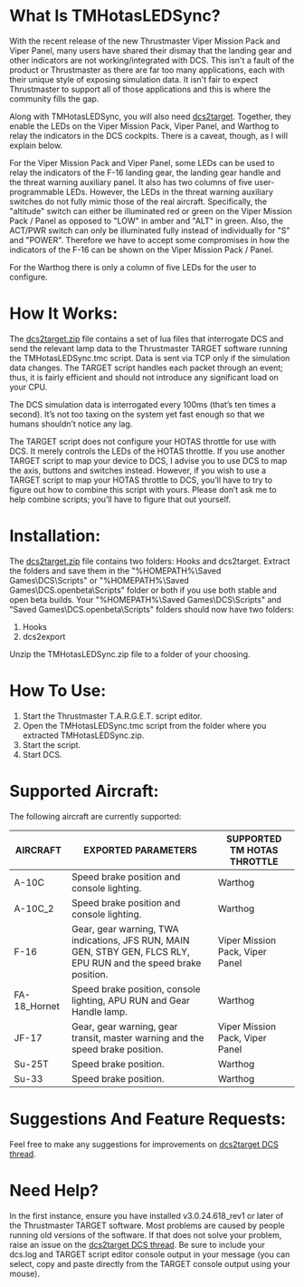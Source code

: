 # What Is TMHotasLEDSync?

With the recent release of the new Thrustmaster Viper Mission Pack and Viper Panel, many users have shared their dismay that the landing gear and other indicators are not working/integrated with DCS. This isn't a fault of the product or Thrustmaster as there are far too many applications, each with their unique style of exposing simulation data. It isn't fair to expect Thrustmaster to support all of those applications and this is where the community fills the gap.

Along with TMHotasLEDSync, you will also need [dcs2target](https://github.com/iknowkungfutoo/DCS2Target). Together, they enable the LEDs on the Viper Mission Pack, Viper Panel, and Warthog to relay the indicators in the DCS cockpits. There is a caveat, though, as I will explain below.

For the Viper Mission Pack and Viper Panel, some LEDs can be used to relay the indicators of the F-16 landing gear, the landing gear handle and the threat warning auxiliary panel. It also has two columns of five user-programmable LEDs. However, the LEDs in the threat warning auxiliary switches do not fully mimic those of the real aircraft. Specifically, the "altitude" switch can either be illuminated red or green on the Viper Mission Pack / Panel as opposed to "LOW" in amber and "ALT" in green. Also, the ACT/PWR switch can only be illuminated fully instead of individually for "S" and "POWER". Therefore we have to accept some compromises in how the indicators of the F-16 can be shown on the Viper Mission Pack / Panel.

For the Warthog there is only a column of five LEDs for the user to configure.

# How It Works:

The [dcs2target.zip](https://github.com/iknowkungfutoo/DCS2Target) file contains a set of lua files that interrogate DCS and send the relevant lamp data to the Thrustmaster TARGET software running the TMHotasLEDSync.tmc script. Data is sent via TCP only if the simulation data changes. The TARGET script handles each packet through an event; thus, it is fairly efficient and should not introduce any significant load on your CPU.

The DCS simulation data is interrogated every 100ms (that’s ten times a second). It’s not too taxing on the system yet fast enough so that we humans shouldn’t notice any lag.

The TARGET script does not configure your HOTAS throttle for use with DCS. It merely controls the LEDs of the HOTAS throttle. If you use another TARGET script to map your device to DCS, I advise you to use DCS to map the axis, buttons and switches instead. However, if you wish to use a TARGET script to map your HOTAS throttle to DCS, you’ll have to try to figure out how to combine this script with yours. Please don’t ask me to help combine scripts; you’ll have to figure that out yourself.

# Installation:

The [dcs2target.zip](https://github.com/iknowkungfutoo/DCS2Target) file contains two folders: Hooks and dcs2target. Extract the folders and save them in the "%HOMEPATH%\Saved Games\DCS\Scripts" or "%HOMEPATH%\Saved Games\DCS.openbeta\Scripts" folder or both if you use both stable and open beta builds.
Your "%HOMEPATH%\Saved Games\DCS\Scripts" and "Saved Games\DCS.openbeta\Scripts" folders should now have two folders:

1. Hooks
2. dcs2export

Unzip the TMHotasLEDSync.zip file to a folder of your choosing.

# How To Use:

1. Start the Thrustmaster T.A.R.G.E.T. script editor.
2. Open the TMHotasLEDSync.tmc script from the folder where you extracted TMHotasLEDSync.zip.
3. Start the script.
4. Start DCS.

# Supported Aircraft:

The following aircraft are currently supported:

| AIRCRAFT | EXPORTED PARAMETERS | SUPPORTED TM HOTAS THROTTLE |
|------------|-----------------------------------------------------------------|-------------------------------|
| A-10C | Speed brake position and console lighting. | Warthog |
| A-10C_2 | Speed brake position and console lighting. | Warthog |
| F-16 | Gear, gear warning, TWA indications, JFS RUN, MAIN GEN, STBY GEN, FLCS RLY, EPU RUN and the speed brake position. | Viper Mission Pack, Viper Panel |
| FA-18_Hornet | Speed brake position, console lighting, APU RUN and Gear Handle lamp. | Warthog |
| JF-17 | Gear, gear warning, gear transit, master warning and the speed brake position. | Viper Mission Pack, Viper Panel |
| Su-25T |Speed brake position. | Warthog |
| Su-33 |Speed brake position. | Warthog |

# Suggestions And Feature Requests:

Feel free to make any suggestions for improvements on [dcs2target DCS thread](https://forum.dcs.world/topic/338119-dcs2target-dcs-to-thrustmaster-hotas-led-controller-viper-mission-pack-viper-panel-and-warthog/#comments).

# Need Help?

In the first instance, ensure you have installed v3.0.24.618_rev1 or later of the Thrustmaster TARGET software. Most problems are caused by people running old versions of the software.
If that does not solve your problem, raise an issue on the [dcs2target DCS thread](https://forum.dcs.world/topic/338119-dcs2target-dcs-to-thrustmaster-hotas-led-controller-viper-mission-pack-viper-panel-and-warthog/#comments). Be sure to include your dcs.log and TARGET script editor console output in your message (you can select, copy and paste directly from the TARGET console output using your mouse).
